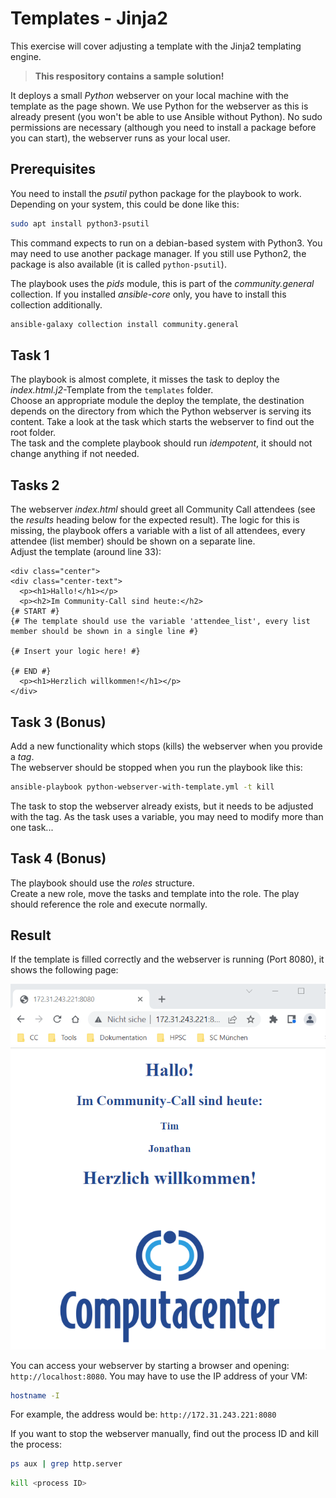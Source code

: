 # Templates - Jinja2

This exercise will cover adjusting a template with the Jinja2 templating engine.  

> **This respository contains a sample solution!**

It deploys a small *Python* webserver on your local machine with the template as the page shown. We use Python for the webserver as this is already present (you won't be able to use Ansible without Python). No sudo permissions are necessary (although you need to install a package before you can start), the webserver runs as your local user.

## Prerequisites

You need to install the *psutil* python package for the playbook to work. Depending on your system, this could be done like this:

```bash
sudo apt install python3-psutil
```

This command expects to run on a debian-based system with Python3. You may need to use another package manager. If you still use Python2, the package is also available (it is called `python-psutil`).

The playbook uses the *pids* module, this is part of the *community.general* collection. If you installed *ansible-core* only, you have to install this collection additionally.

```bash
ansible-galaxy collection install community.general
```

## Task 1

The playbook is almost complete, it misses the task to deploy the *index.html.j2*-Template from the `templates` folder.  
Choose an appropriate module the deploy the template, the destination depends on the directory from which the Python webserver is serving its content. Take a look at the task which starts the webserver to find out the root folder.  
The task and the complete playbook should run *idempotent*, it should not change anything if not needed.

## Tasks 2

The webserver *index.html* should greet all Community Call attendees (see the *results* heading below for the expected result). The logic for this is missing, the playbook offers a variable with a list of all attendees, every attendee (list member) should be shown on a separate line.  
Adjust the template (around line 33):

```jinja
<div class="center">
<div class="center-text">
  <p><h1>Hallo!</h1></p>
  <p><h2>Im Community-Call sind heute:</h2>
{# START #}
{# The template should use the variable 'attendee_list', every list member should be shown in a single line #}

{# Insert your logic here! #}

{# END #}
  <p><h1>Herzlich willkommen!</h1></p>
</div>
```

## Task 3 (Bonus)

Add a new functionality which stops (kills) the webserver when you provide a *tag*.  
The webserver should be stopped when you run the playbook like this:

```bash
ansible-playbook python-webserver-with-template.yml -t kill
```

The task to stop the webserver already exists, but it needs to be adjusted with the tag. As the task uses a variable, you may need to modify more than one task...

## Task 4 (Bonus)

The playbook should use the *roles* structure.  
Create a new role, move the tasks and template into the role. The play should reference the role and execute normally.

## Result

If the template is filled correctly and the webserver is running (Port 8080), it shows the following page:

![Screenshot vom Ergebnis](.pictures/ScreenshotErgebnis.png)

You can access your webserver by starting a browser and opening: `http://localhost:8080`.
You may have to use the IP address of your VM:

```bash
hostname -I
```

For example, the address would be: `http://172.31.243.221:8080`

If you want to stop the webserver manually, find out the process ID and kill the process:

```bash
ps aux | grep http.server
```
```bash
kill <process ID>
```
